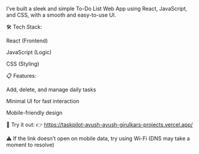 I’ve built a sleek and simple To-Do List Web App using React, JavaScript, and CSS, with a smooth and easy-to-use UI.

🛠️ Tech Stack:

React (Frontend)

JavaScript (Logic)

CSS (Styling)

📋 Features:

Add, delete, and manage daily tasks

Minimal UI for fast interaction

Mobile-friendly design

🔗 Try it out:
👉 https://taskpilot-ayush-ayush-girulkars-projects.vercel.app/

⚠️ If the link doesn’t open on mobile data, try using Wi-Fi (DNS may take a moment to resolve)
